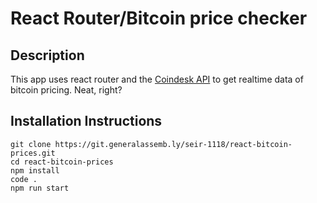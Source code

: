 # React Router/Bitcoin price checker 

## Description
This app uses react router and the [Coindesk API](https://www.coindesk.com/api/) to get realtime data of bitcoin pricing. Neat, right?

## Installation Instructions

```
git clone https://git.generalassemb.ly/seir-1118/react-bitcoin-prices.git
cd react-bitcoin-prices
npm install
code .
npm run start
```

